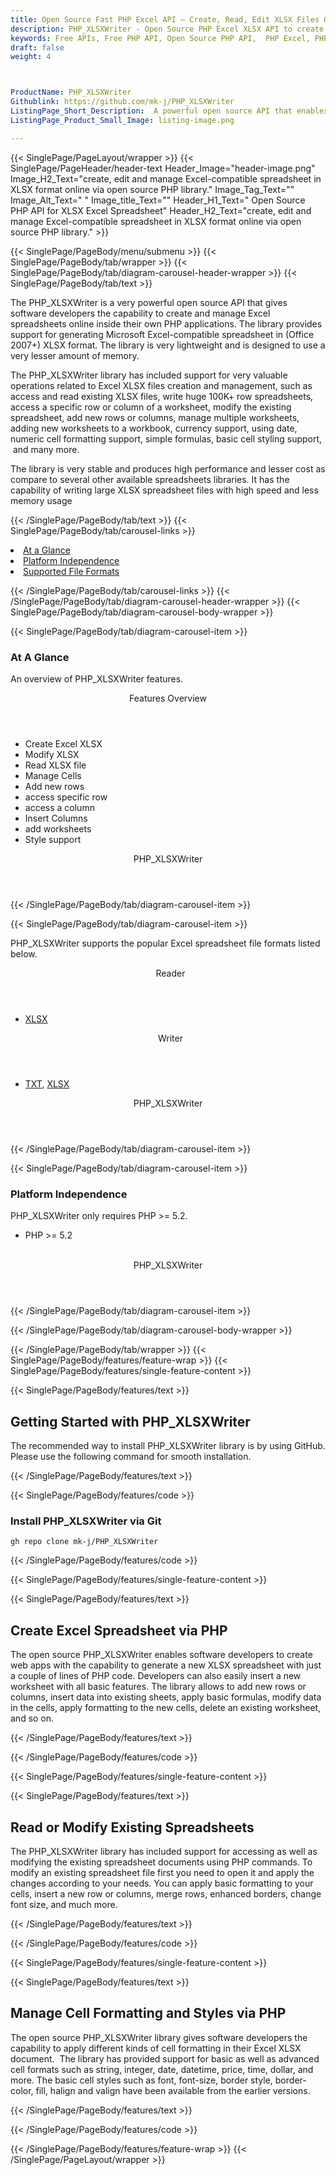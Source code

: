 ```yaml
---
title: Open Source Fast PHP Excel API – Create, Read, Edit XLSX Files Online
description: PHP_XLSXWriter - Open Source PHP Excel XLSX API to create, modify & manage Spreadsheet. Add new rows & columns, insert worksheets to a workbook & basic cell styling.
keywords: Free APIs, Free PHP API, Open Source PHP API,  PHP Excel, PHP Spreadsheet, Open Source Excel APIs, Open Source PHP APIs, Free XLSX API, Free XLS API, Create XLSX Free, Convert XLSX Free, Create XLS using PHP, Convert XLSX using PHP, PHP Excel programming, PHP Excel APIs, PHP .xls, PHP .xlsx, PHP .xlsx API, PHP .xls library, PHP Excel library, create  Excel Spreadsheet, add sheet to workbook, add cells to sheet, modify Excel documents, add chart to Excel files 
draft: false
weight: 4



ProductName: PHP_XLSXWriter
Githublink: https://github.com/mk-j/PHP_XLSXWriter  
ListingPage_Short_Description:  A powerful open source API that enables softwre developers to open, create, modify, parse, & manage XLSX spreadsheets. It supports writing huge 100K+ row spreadsheets with ease.
ListingPage_Product_Small_Image: listing-image.png 

---
```


{{< SinglePage/PageLayout/wrapper >}}
{{< SinglePage/PageHeader/header-text
Header_Image="header-image.png"
Image_H2_Text="create, edit and manage Excel-compatible spreadsheet in XLSX format online via open source PHP library."
Image_Tag_Text=""
Image_Alt_Text=" "
Image_title_Text=""
Header_H1_Text=" Open Source PHP API for XLSX Excel Spreadsheet"
Header_H2_Text="create, edit and manage Excel-compatible spreadsheet in XLSX format online via open source PHP library." >}}

{{< SinglePage/PageBody/menu/submenu >}}
{{< SinglePage/PageBody/tab/wrapper >}}
{{< SinglePage/PageBody/tab/diagram-carousel-header-wrapper >}}
{{< SinglePage/PageBody/tab/text >}}



<p>The PHP_XLSXWriter is a very powerful open source API that gives software developers the capability to create and manage Excel spreadsheets online inside their own PHP applications. The library provides support for generating Microsoft Excel-compatible spreadsheet in (Office 2007+) XLSX format. The library is very lightweight and is designed to use a very lesser amount of memory.</p>
<p>The PHP_XLSXWriter library has included support for very valuable operations related to Excel XLSX files creation and management, such as access and read existing XLSX files, write huge 100K+ row spreadsheets, access a specific row or column of a worksheet, modify the existing spreadsheet, add new rows or columns, manage multiple worksheets, adding new worksheets to a workbook, currency support, using date, numeric cell formatting support, simple formulas, basic cell styling support,  and many more.</p>
<p>The library is very stable and produces high performance and lesser cost as compare to several other available spreadsheets libraries. It has the capability of writing large XLSX spreadsheet files with high speed and less memory usage</p>

{{< /SinglePage/PageBody/tab/text >}}
{{< SinglePage/PageBody/tab/carousel-links >}}

<li data-target="#diagramcarousel" data-slide-to="0"><a href="#">At a Glance</a></li>
<li data-target="#diagramcarousel" data-slide-to="2"><a href="#">Platform Independence</a></li>
<li data-target="#diagramcarousel" data-slide-to="1"><a class="activetab" href="#">Supported File Formats</a></li>


{{< /SinglePage/PageBody/tab/carousel-links >}}
{{< /SinglePage/PageBody/tab/diagram-carousel-header-wrapper >}}
{{< SinglePage/PageBody/tab/diagram-carousel-body-wrapper >}}

{{< SinglePage/PageBody/tab/diagram-carousel-item >}}
<h3>At A Glance</h3>
<p>An overview of PHP_XLSXWriter features.</p>
<div class="diagram1 d1-poi">
<div class="d1-row">
<div class="d1-col d1-right"><header>Features Overview</header>
<ul>
<li>Create Excel XLSX</li>
<li>Modify XLSX</li>
<li>Read XLSX file</li>
<li>Manage Cells</li>
<li>Add new rows</li>
<li>access specific row</li>
<li>access a column</li>
<li>Insert Columns</li>
<li>add worksheets</li>
<li>Style support</li>
</ul>
</div>
</div>
<div class="d1-logo" style="border: none;"><!--<img src='listing-image.png' alt="Compression APIs for .NET" />--><header>PHP_XLSXWriter</header><footer><small></small></footer></div>
<!--/logo--></div>
<!--/diagram1-->
{{< /SinglePage/PageBody/tab/diagram-carousel-item >}}

{{< SinglePage/PageBody/tab/diagram-carousel-item >}}
<p>PHP_XLSXWriter supports the popular Excel spreadsheet file formats listed below.</p>
<div class="diagram1 d2  d1-poi">
<div class="d1-row">
<div class="d1-col d1-left"><header><i class="fa fa-arrows-v "> </i> Reader</header>
<ul>
<li><a href="https://docs.fileformat.com/spreadsheet/xlsx/">XLSX</a></li>
</ul>
</div>
<!--/left-->
<div class="d1-col d1-right"><header><i class="fa  fa-long-arrow-down"> </i> Writer</header>
<ul>
<li><a href="https://docs.fileformat.com/word-processing/txt/">TXT</a>, <a href="https://docs.fileformat.com/spreadsheet/xlsx/">XLSX</a></li>
</ul>
</div>
<!--/right--></div>
<!--/row-->
<div class="d1-logo" style="border: none;"><!--<img src='listing-image.png' alt="Compression APIs for .NET" />--><header>PHP_XLSXWriter</header><footer><small></small></footer></div>
<!--/logo--></div>
<!--/diagram2-->
{{< /SinglePage/PageBody/tab/diagram-carousel-item >}}

{{< SinglePage/PageBody/tab/diagram-carousel-item >}}
<h3>Platform Independence</h3>
<p>PHP_XLSXWriter only requires PHP &gt;= 5.2.</p>
<div class="diagram1 d1-poi">
<div class="d1-row">
<div class="d1-col d1-left">
<ul>
<li>PHP &gt;= 5.2 </li>
</ul>
</div>
<!--/left-->
<div class="d1-col d1-right"> </div>
<!--/right--></div>
<!--/row-->
<div class="d1-logo" style="border: none;"><!--<img src='listing-image.png' alt="Compression APIs for .NET" />--><header>PHP_XLSXWriter</header><footer><small></small></footer></div>
<!--/logo--></div>
<!--/diagram2 -->
{{< /SinglePage/PageBody/tab/diagram-carousel-item >}}

{{< /SinglePage/PageBody/tab/diagram-carousel-body-wrapper >}}

{{< /SinglePage/PageBody/tab/wrapper >}}
{{< SinglePage/PageBody/features/feature-wrap >}}
{{< SinglePage/PageBody/features/single-feature-content >}}

{{< SinglePage/PageBody/features/text >}}
<h2 class="h2title">Getting Started with PHP_XLSXWriter</h2>
<p>The recommended way to install PHP_XLSXWriter library is by using GitHub. Please use the following command for smooth installation.</p>
{{< /SinglePage/PageBody/features/text >}}

{{< SinglePage/PageBody/features/code >}}
<h3>Install PHP_XLSXWriter via Git</h3>
<pre><code class="html">gh repo clone mk-j/PHP_XLSXWriter</code></pre>


{{< /SinglePage/PageBody/features/code >}}

{{< SinglePage/PageBody/features/single-feature-content >}}

{{< SinglePage/PageBody/features/text >}}
<h2 class="h2title">Create Excel Spreadsheet via PHP</h2>
<p>The open source PHP_XLSXWriter enables software developers to create web apps with the capability to generate a new XLSX spreadsheet with just a couple of lines of PHP code. Developers can also easily insert a new worksheet with all basic features. The library allows to add new rows or columns, insert data into existing sheets, apply basic formulas, modify data in the cells, apply formatting to the new cells, delete an existing worksheet, and so on.</p>

{{< /SinglePage/PageBody/features/text >}}

{{< /SinglePage/PageBody/features/code >}}

{{< SinglePage/PageBody/features/single-feature-content >}}

{{< SinglePage/PageBody/features/text >}}
<h2 class="h2title">Read or Modify Existing Spreadsheets</h2>
<p>The PHP_XLSXWriter library has included support for accessing as well as modifying the existing spreadsheet documents using PHP commands. To modify an existing spreadsheet file first you need to open it and apply the changes according to your needs. You can apply basic formatting to your cells, insert a new row or columns, merge rows, enhanced borders, change font size, and much more.</p>

{{< /SinglePage/PageBody/features/text >}}

{{< /SinglePage/PageBody/features/code >}}

{{< SinglePage/PageBody/features/single-feature-content >}}

{{< SinglePage/PageBody/features/text >}}
<h2 class="h2title">Manage Cell Formatting and Styles via PHP</h2>
<p>The open source PHP_XLSXWriter library gives software developers the capability to apply different kinds of cell formatting in their Excel XLSX document.  The library has provided support for basic as well as advanced cell formats such as string, integer, date, datetime, price, time, dollar, and more. The basic cell styles such as font, font-size, border style, border-color, fill, halign and valign have been available from the earlier versions.</p>

{{< /SinglePage/PageBody/features/text >}}

{{< /SinglePage/PageBody/features/code >}}


{{< /SinglePage/PageBody/features/feature-wrap >}}
{{< /SinglePage/PageLayout/wrapper >}}